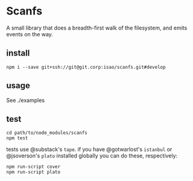 Scanfs
======

A small library that does a breadth-first walk of the filesystem, and emits events on the way.

install
-------
    npm i --save git+ssh://git@git.corp:isao/scanfs.git#develop

usage
-----
See ./examples

test
----
    cd path/to/node_modules/scanfs
    npm test

tests use @substack's `tape`. if you have @gotwarlost's `istanbul` or @jsoverson's `plato` installed globally you can do these, respectively:

    npm run-script cover
    npm run-script plato